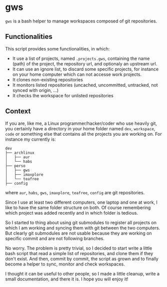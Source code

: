 gws
===

`gws` is a bash helper to manage workspaces composed of git repositories.

Functionalities
---------------

This script provides some functionalities, in which:

  * It use a list of projects, named `.projects.gws`, containing the name (path)
    of the project, the repository url, and optionaly an upstream url.
  * It can use an ignore list, to discard some specific projects, for instance
    on your home computer which can not accesse work projects.
  * It clones non-existing repositories
  * It monitors listed repositories (uncached, uncommitted, untracked, not synced
    with origin, ...)
  * It checks the workspace for unlisted repositories

Context
-------

If you are, like me, a Linux programmer/hacker/coder who use heavily git, you
certainly have a directory in your home folder named `dev`, `workspace`, `code`
or something else that contains all the projects you are working on. For
instance my currently is:

    dev
    ├── archlinux
    │   ├── aur
    │   └── habs
    ├── perso
    │   ├── gws
    │   ├── imaxplore
    │   └── teafree
    ├── config

where `aur`, `habs`, `gws`, `imaxplore`, `teafree`, `config` are git
repositories.

Since I use at least two different computers, one laptop and one at work, I like
to have the same folder structure on both. Of course remembering which project
was added recently and in which folder is tedious.

So I started to thing about using git submodules to register all projects on
which I am working and syncing them with git between the two computers. But
clearly git submodules are not usable because they are working on specific
commit and are not following branches.

No worry. The problem is pretty trivial, so I decided to start write a little
bash script that read a simple list of repositories, and clone them if they
don't exist. And then, commit by commit, the script as grown and to finally
become a helper to sync, monitor and check workspaces.

I thought it can be useful to other people, so I made a little cleanup, write
a small documentation, and there it is. I hope you will enjoy it!
